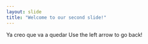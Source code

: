 ```yaml
---
layout: slide
title: "Welcome to our second slide!"
---
```

Ya creo que va a quedar
Use the left arrow to go back!
